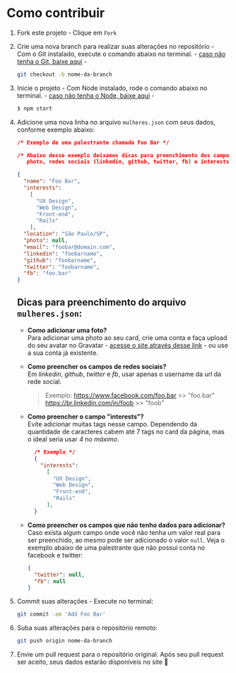 # Como contribuir

1. Fork este projeto - Clique em  `Fork`

2. Crie uma nova branch para realizar suas alterações no repositório - Com o Git instalado, execute o comando abaixo no terminal. - [caso não tenha o Git, baixe aqui](https://git-scm.com/downloads) - 
    ```sh
    git checkout -b nome-da-branch
    ```

3. Inicie o projeto - Com Node instalado, rode o comando abaixo no terminal. - [caso não tenha o Node, baixe aqui](https://nodejs.org/en/) - 
    ```sh
    $ npm start
    ```

4. Adicione uma nova linha no arquivo `mulheres.json` com seus dados, conforme exemplo abaixo:

    ```json
    /* Exemplo de uma palestrante chamada Foo Bar */

    /* Abaixo desse exemplo deixamos dicas para preenchimento dos campos: 
       photo, redes sociais (linkedin, github, twitter, fb) e interests */

    {
      "name": "Foo Bar",
      "interests":
        [
          "UX Design",
          "Web Design",
          "Front-end",
          "Rails"
        ],
      "location": "São Paulo/SP",
      "photo": null,
      "email": "foobar@domain.com",
      "linkedin": "foobarname",
      "github": "foobarname",
      "twitter": "foobarname",
      "fb": "foo.bar"
    }
    ```

    ## Dicas para preenchimento do arquivo `mulheres.json`:

    - **Como adicionar uma foto?**  
      Para adicionar uma photo ao seu card, crie uma conta e faça upload do seu avatar no Gravatar - [acesse o site através desse link](https://en.gravatar.com/) - ou use a sua conta já existente.

    - **Como preencher os campos de redes sociais?**  
      Em *linkedin*, *github*, *twitter* e *fb*, usar apenas o username da url da rede social.
      > Exemplo:
        https://www.facebook.com/foo.bar >> "foo.bar"
        https://br.linkedin.com/in/foob >> "foob"
      
    - **Como preencher o campo "interests"?**  
        Evite adicionar muitas tags nesse campo. Dependendo da quantidade de caracteres cabem até 7 tags no card da página, mas o ideal seria usar *4* no *máximo*.
        ````JSON
          /* Exemplo */
          {
            "interests":
              [
                "UX Design",
                "Web Design",
                "Front-end",
                "Rails"
              ],
          }
        ````

    - **Como preencher os campos que não tenho dados para adicionar?**  
      Caso exista algum campo onde você não tenha um valor real para ser preenchido, ao mesmo pode ser adicionado o valor `null`. Veja o exemplo abaixo de uma palestrante que não possui conta no facebook e twitter:
      ```json
      {
        "twitter": null,
        "fb": null
      }
      ```

5. Commit suas alterações - Execute no terminal: 
    ```sh
    git commit -am 'Add Foo Bar'
    ```

6. Suba suas alterações para o repositório remoto:
    ```sh
    git push origin nome-da-branch
    ```

7. Envie um pull request para o repositório original. Após seu pull request ser aceito, seus dados estarão disponíveis no site 💜 

